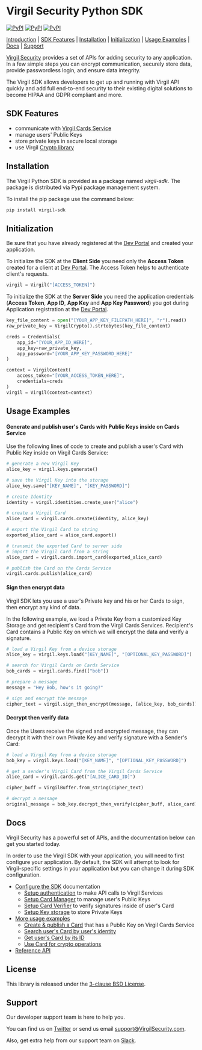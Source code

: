 # Virgil Security Python SDK
[![PyPI](https://img.shields.io/pypi/v/virgil-sdk.svg)](https://pypi.python.org/pypi/virgil-sdk) [![PyPI](https://img.shields.io/pypi/wheel/virgil-sdk.svg)](https://pypi.python.org/pypi/virgil-sdk) [![PyPI](https://img.shields.io/pypi/pyversions/virgil-sdk.svg)](https://pypi.python.org/pypi/virgil-sdk)



[Introduction](#installation) | [SDK Features](#sdk-features) | [Installation](#installation) | [Initialization](#initialization) | [Usage Examples](#usage-examples) | [Docs](#docs) | [Support](#support)

[Virgil Security](https://virgilsecurity.com) provides a set of APIs for adding security to any application. In a few simple steps you can encrypt communication, securely store data, provide passwordless login, and ensure data integrity.

The Virgil SDK allows developers to get up and running with Virgil API quickly and add full end-to-end security to their existing digital solutions to become HIPAA and GDPR compliant and more.

## SDK Features
- communicate with [Virgil Cards Service][_cards_service]
- manage users' Public Keys
- store private keys in secure local storage
- use Virgil [Crypto library][_virgil_crypto]


## Installation

The Virgil Python SDK is provided as a package named *virgil-sdk*. The package is distributed via Pypi package management system.

To install the pip package use the command below:
```bash
pip install virgil-sdk
```


## Initialization

Be sure that you have already registered at the [Dev Portal](https://developer.virgilsecurity.com/account/signin) and created your application.

To initialize the SDK at the __Client Side__ you need only the __Access Token__ created for a client at [Dev Portal](https://developer.virgilsecurity.com/account/signin). The Access Token helps to authenticate client's requests.

```python
virgil = Virgil("[ACCESS_TOKEN]")
```


To initialize the SDK at the __Server Side__ you need the application credentials (__Access Token__, __App ID__, __App Key__ and __App Key Password__) you got during Application registration at the [Dev Portal](https://developer.virgilsecurity.com/account/signin).

```python
key_file_content = open("[YOUR_APP_KEY_FILEPATH_HERE]", "r").read()
raw_private_key = VirgilCrypto().strtobytes(key_file_content)

creds = Credentials(
    app_id="[YOUR_APP_ID_HERE]",
    app_key=raw_private_key,
    app_password="[YOUR_APP_KEY_PASSWORD_HERE]"
)

context = VirgilContext(
    access_token="[YOUR_ACCESS_TOKEN_HERE]",
    credentials=creds
)
virgil = Virgil(context=context)
```



## Usage Examples

#### Generate and publish user's Cards with Public Keys inside on Cards Service
Use the following lines of code to create and publish a user's Card with Public Key inside on Virgil Cards Service:

```python
# generate a new Virgil Key
alice_key = virgil.keys.generate()

# save the Virgil Key into the storage
alice_key.save("[KEY_NAME]", "[KEY_PASSWORD]")

# create Identity
identity = virgil.identities.create_user("alice")

# create a Virgil Card
alice_card = virgil.cards.create(identity, alice_key)

# export the Virgil Card to string
exported_alice_card = alice_card.export()

# transmit the exported Card to server side
# import the Virgil Card from a string
alice_card = virgil.cards.import_card(exported_alice_card)

# publish the Card on the Cards Service
virgil.cards.publish(alice_card)

```

#### Sign then encrypt data

Virgil SDK lets you use a user's Private key and his or her Cards to sign, then encrypt any kind of data.

In the following example, we load a Private Key from a customized Key Storage and get recipient's Card from the Virgil Cards Services. Recipient's Card contains a Public Key on which we will encrypt the data and verify a signature.


```python
# load a Virgil Key from a device storage
alice_key = virgil.keys.load("[KEY_NAME]", "[OPTIONAL_KEY_PASSWORD]")

# search for Virgil Cards on Cards Service
bob_cards = virgil.cards.find(["bob"])

# prepare a message
message = "Hey Bob, how's it going?"

# sign and encrypt the message
cipher_text = virgil.sign_then_encrypt(message, [alice_key, bob_cards]).to_string("base64")
```

#### Decrypt then verify data
Once the Users receive the signed and encrypted message, they can decrypt it with their own Private Key and verify signature with a Sender's Card:


```python
# load a Virgil Key from a device storage
bob_key = virgil.keys.load("[KEY_NAME]", "[OPTIONAL_KEY_PASSWORD]")

# get a sender's Virgil Card from the Virgil Cards Service
alice_card = virgil.cards.get("[ALICE_CARD_ID]")

cipher_buff = VirgilBuffer.from_string(cipher_text)

# decrypt a message
original_message = bob_key.decrypt_then_verify(cipher_buff, alice_card).to_string()
```


## Docs
Virgil Security has a powerful set of APIs, and the documentation below can get you started today.

In order to use the Virgil SDK with your application, you will need to first configure your application. By default, the SDK will attempt to look for Virgil-specific settings in your application but you can change it during SDK configuration.

* [Configure the SDK][_configure_sdk] documentation
  * [Setup authentication][_setup_authentication] to make API calls to Virgil Services
  * [Setup Card Manager][_card_manager] to manage user's Public Keys
  * [Setup Card Verifier][_card_verifier] to verify signatures inside of user's Card
  * [Setup Key storage][_key_storage] to store Private Keys
* [More usage examples][_more_examples]
  * [Create & publish a Card][_create_card] that has a Public Key on Virgil Cards Service
  * [Search user's Card by user's identity][_search_card]
  * [Get user's Card by its ID][_get_card]
  * [Use Card for crypto operations][_use_card]
* [Reference API][_reference_api]

## License

This library is released under the [3-clause BSD License](LICENSE.md).

## Support

Our developer support team is here to help you.

You can find us on [Twitter](https://twitter.com/VirgilSecurity) or send us email support@VirgilSecurity.com.

Also, get extra help from our support team on [Slack](https://join.slack.com/t/VirgilSecurity/shared_invite/enQtMjg4MDE4ODM3ODA4LTc2OWQwOTQ3YjNhNTQ0ZjJiZDc2NjkzYjYxNTI0YzhmNTY2ZDliMGJjYWQ5YmZiOGU5ZWEzNmJiMWZhYWVmYTM).


[_virgil_crypto]: https://github.com/VirgilSecurity/virgil-sdk-crypto-net
[_cards_service]: https://developer.virgilsecurity.com/docs/api-reference/card-service/v4
[_use_card]: https://developer.virgilsecurity.com/docs/python/how-to/public-key-management/v4/use-card-for-crypto-operation
[_get_card]: https://developer.virgilsecurity.com/docs/python/how-to/public-key-management/v4/get-card
[_search_card]: https://developer.virgilsecurity.com/docs/python/how-to/public-key-management/v4/search-card
[_create_card]: https://developer.virgilsecurity.com/docs/python/how-to/public-key-management/v4/create-card
[_key_storage]: https://developer.virgilsecurity.com/docs/python/how-to/setup/v4/setup-key-storage
[_card_verifier]: https://developer.virgilsecurity.com/docs/python/how-to/setup/v4/setup-card-verifier
[_card_manager]: https://developer.virgilsecurity.com/docs/python/how-to/setup/v4/setup-card-manager
[_setup_authentication]: https://developer.virgilsecurity.com/docs/python/how-to/setup/v4/setup-authentication
[_services_reference_api]: https://developer.virgilsecurity.com/docs/api-reference
[_configure_sdk]: https://developer.virgilsecurity.com/docs/how-to#sdk-configuration
[_more_examples]: https://developer.virgilsecurity.com/docs/how-to#public-key-management
[_reference_api]: https://virgilsecurity.github.io/virgil-sdk-python
